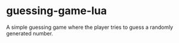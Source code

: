 # guessing-game-lua
A simple guessing game where the player tries to guess a randomly generated number.
